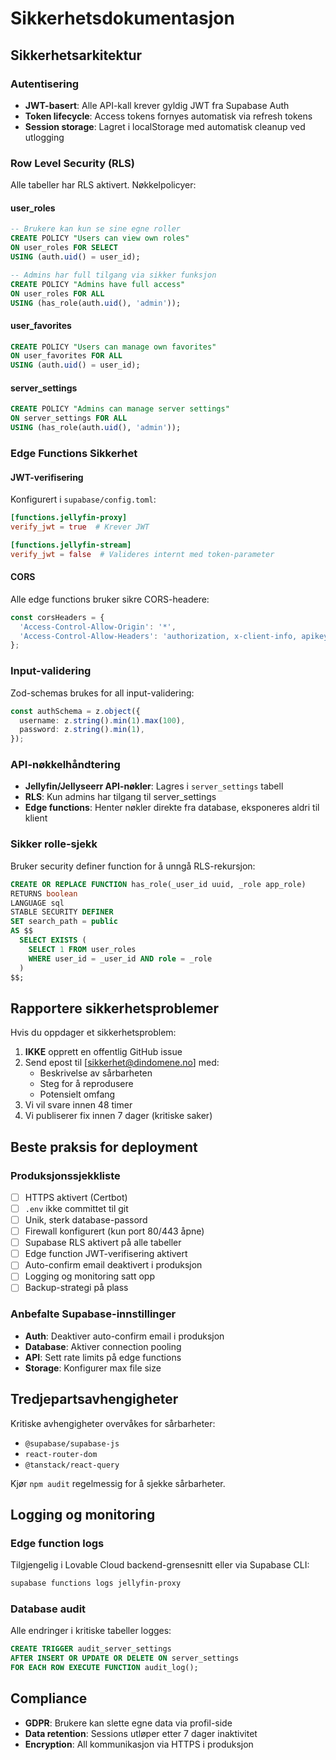 # Sikkerhetsdokumentasjon

## Sikkerhetsarkitektur

### Autentisering
- **JWT-basert**: Alle API-kall krever gyldig JWT fra Supabase Auth
- **Token lifecycle**: Access tokens fornyes automatisk via refresh tokens
- **Session storage**: Lagret i localStorage med automatisk cleanup ved utlogging

### Row Level Security (RLS)

Alle tabeller har RLS aktivert. Nøkkelpolicyer:

#### user_roles
```sql
-- Brukere kan kun se sine egne roller
CREATE POLICY "Users can view own roles"
ON user_roles FOR SELECT
USING (auth.uid() = user_id);

-- Admins har full tilgang via sikker funksjon
CREATE POLICY "Admins have full access"
ON user_roles FOR ALL
USING (has_role(auth.uid(), 'admin'));
```

#### user_favorites
```sql
CREATE POLICY "Users can manage own favorites"
ON user_favorites FOR ALL
USING (auth.uid() = user_id);
```

#### server_settings
```sql
CREATE POLICY "Admins can manage server settings"
ON server_settings FOR ALL
USING (has_role(auth.uid(), 'admin'));
```

### Edge Functions Sikkerhet

#### JWT-verifisering
Konfigurert i `supabase/config.toml`:

```toml
[functions.jellyfin-proxy]
verify_jwt = true  # Krever JWT

[functions.jellyfin-stream]
verify_jwt = false  # Valideres internt med token-parameter
```

#### CORS
Alle edge functions bruker sikre CORS-headere:
```typescript
const corsHeaders = {
  'Access-Control-Allow-Origin': '*',
  'Access-Control-Allow-Headers': 'authorization, x-client-info, apikey, content-type',
};
```

### Input-validering

Zod-schemas brukes for all input-validering:

```typescript
const authSchema = z.object({
  username: z.string().min(1).max(100),
  password: z.string().min(1),
});
```

### API-nøkkelhåndtering

- **Jellyfin/Jellyseerr API-nøkler**: Lagres i `server_settings` tabell
- **RLS**: Kun admins har tilgang til server_settings
- **Edge functions**: Henter nøkler direkte fra database, eksponeres aldri til klient

### Sikker rolle-sjekk

Bruker security definer function for å unngå RLS-rekursjon:

```sql
CREATE OR REPLACE FUNCTION has_role(_user_id uuid, _role app_role)
RETURNS boolean
LANGUAGE sql
STABLE SECURITY DEFINER
SET search_path = public
AS $$
  SELECT EXISTS (
    SELECT 1 FROM user_roles
    WHERE user_id = _user_id AND role = _role
  )
$$;
```

## Rapportere sikkerhetsproblemer

Hvis du oppdager et sikkerhetsproblem:

1. **IKKE** opprett en offentlig GitHub issue
2. Send epost til [sikkerhet@dindomene.no] med:
   - Beskrivelse av sårbarheten
   - Steg for å reprodusere
   - Potensielt omfang
3. Vi vil svare innen 48 timer
4. Vi publiserer fix innen 7 dager (kritiske saker)

## Beste praksis for deployment

### Produksjonssjekkliste
- [ ] HTTPS aktivert (Certbot)
- [ ] `.env` ikke committet til git
- [ ] Unik, sterk database-passord
- [ ] Firewall konfigurert (kun port 80/443 åpne)
- [ ] Supabase RLS aktivert på alle tabeller
- [ ] Edge function JWT-verifisering aktivert
- [ ] Auto-confirm email deaktivert i produksjon
- [ ] Logging og monitoring satt opp
- [ ] Backup-strategi på plass

### Anbefalte Supabase-innstillinger
- **Auth**: Deaktiver auto-confirm email i produksjon
- **Database**: Aktiver connection pooling
- **API**: Sett rate limits på edge functions
- **Storage**: Konfigurer max file size

## Tredjepartsavhengigheter

Kritiske avhengigheter overvåkes for sårbarheter:
- `@supabase/supabase-js`
- `react-router-dom`
- `@tanstack/react-query`

Kjør `npm audit` regelmessig for å sjekke sårbarheter.

## Logging og monitoring

### Edge function logs
Tilgjengelig i Lovable Cloud backend-grensesnitt eller via Supabase CLI:
```bash
supabase functions logs jellyfin-proxy
```

### Database audit
Alle endringer i kritiske tabeller logges:
```sql
CREATE TRIGGER audit_server_settings
AFTER INSERT OR UPDATE OR DELETE ON server_settings
FOR EACH ROW EXECUTE FUNCTION audit_log();
```

## Compliance

- **GDPR**: Brukere kan slette egne data via profil-side
- **Data retention**: Sessions utløper etter 7 dager inaktivitet
- **Encryption**: All kommunikasjon via HTTPS i produksjon
